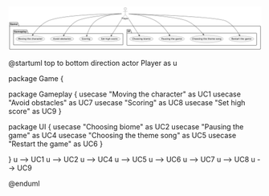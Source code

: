 

![alt text](/Images/usecase.png)
 
@startuml
top to bottom direction
actor Player as u

package Game {

package Gameplay {
usecase "Moving the character" as UC1
usecase "Avoid obstacles" as UC7
usecase "Scoring" as UC8
usecase "Set high score" as UC9
}

package UI {
usecase "Choosing biome" as UC2
usecase "Pausing the game" as UC4
usecase "Choosing the theme song" as UC5
usecase "Restart the game" as UC6
}



}
u --> UC1
u --> UC2
u --> UC4
u --> UC5
u --> UC6
u --> UC7
u --> UC8
u --> UC9

@enduml